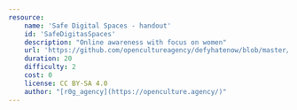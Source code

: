 ```yaml
---
resource:
    name: 'Safe Digital Spaces - handout'
    id: 'SafeDigitasSpaces'      
    description: "Online awareness with focus on women"
    url: 'https://github.com/opencultureagency/defyhatenow/blob/master/CAMEROON/SocialMedia-FieldGuide/safe%20digital%20spaces.pdf'
    duration: 20
    difficulty: 2
    cost: 0 
    license: CC BY-SA 4.0
    author: "[r0g_agency](https://openculture.agency/)"
---
```

